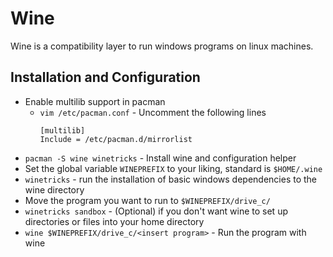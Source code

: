 # Wine

Wine is a compatibility layer to run windows programs on linux machines.

## Installation and Configuration

- Enable multilib support in pacman
	-	`vim /etc/pacman.conf` - Uncomment the following lines
		```
		[multilib]
		Include = /etc/pacman.d/mirrorlist
		```
- `pacman -S wine winetricks` - Install wine and configuration helper
- Set the global variable `WINEPREFIX` to your liking, standard is `$HOME/.wine`
- `winetricks` - run the installation of basic windows dependencies to the wine directory
- Move the program you want to run to `$WINEPREFIX/drive_c/`
- `winetricks sandbox` - (Optional) if you don't want wine to set up directories or files into your home directory
- `wine $WINEPREFIX/drive_c/<insert program>` - Run the program with wine
